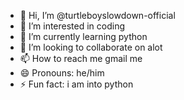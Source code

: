 - 👋 Hi, I’m @turtleboyslowdown-official
- 👀 I’m interested in coding
- 🌱 I’m currently learning python
- 💞️ I’m looking to collaborate on alot
- 📫 How to reach me gmail me
- 😄 Pronouns: he/him
- ⚡ Fun fact: i am into python

<!---
turtleboyslowdown-official/turtleboyslowdown-official is a ✨ special ✨ repository because its `README.md` (this file) appears on your GitHub profile.
You can click the Preview link to take a look at your changes.
--->
